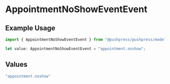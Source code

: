 # AppointmentNoShowEventEvent

## Example Usage

```typescript
import { AppointmentNoShowEventEvent } from "@pushpress/pushpress/models/webhooks";

let value: AppointmentNoShowEventEvent = "appointment.noshow";
```

## Values

```typescript
"appointment.noshow"
```